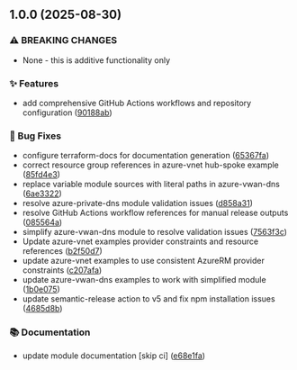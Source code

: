 ## 1.0.0 (2025-08-30)

### ⚠ BREAKING CHANGES

* None - this is additive functionality only

### ✨ Features

* add comprehensive GitHub Actions workflows and repository configuration ([90188ab](https://github.com/nova-iris/terraform-azure-modules/commit/90188ab6f4f4196654d519ed9efab9ccd59d70b9))

### 🐛 Bug Fixes

* configure terraform-docs for documentation generation ([65367fa](https://github.com/nova-iris/terraform-azure-modules/commit/65367fa4f958465fd053b2eb0c4c27fc8f9bf06f))
* correct resource group references in azure-vnet hub-spoke example ([85fd4e3](https://github.com/nova-iris/terraform-azure-modules/commit/85fd4e3784be471a41214c735cabebfdcfd33e73))
* replace variable module sources with literal paths in azure-vwan-dns ([6ae3322](https://github.com/nova-iris/terraform-azure-modules/commit/6ae3322ef091f8de0d45a88af663b4982f0ad592))
* resolve azure-private-dns module validation issues ([d858a31](https://github.com/nova-iris/terraform-azure-modules/commit/d858a31e110abae16f0127eab2722d109d418a29))
* resolve GitHub Actions workflow references for manual release outputs ([085564a](https://github.com/nova-iris/terraform-azure-modules/commit/085564a9da44f6fed20008a503c91a8bd23d03f4))
* simplify azure-vwan-dns module to resolve validation issues ([7563f3c](https://github.com/nova-iris/terraform-azure-modules/commit/7563f3c1858c9879bc3c17f3ae93e9a3615e3869))
* Update azure-vnet examples provider constraints and resource references ([b2f50d7](https://github.com/nova-iris/terraform-azure-modules/commit/b2f50d77235c32637ce9529f3dd42652c9b82923))
* update azure-vnet examples to use consistent AzureRM provider constraints ([c207afa](https://github.com/nova-iris/terraform-azure-modules/commit/c207afaa805cbae1ded4706d5b82558a4913d75c))
* update azure-vwan-dns examples to work with simplified module ([1b0e075](https://github.com/nova-iris/terraform-azure-modules/commit/1b0e075d807bb8e570a7c86244b28bcf28b46aef))
* update semantic-release action to v5 and fix npm installation issues ([4685d8b](https://github.com/nova-iris/terraform-azure-modules/commit/4685d8b0ab42cee7b77054507f9066cd9a8bef68))

### 📚 Documentation

* update module documentation [skip ci] ([e68e1fa](https://github.com/nova-iris/terraform-azure-modules/commit/e68e1fac87f4607293523b6279b0d35de3e2f056))
